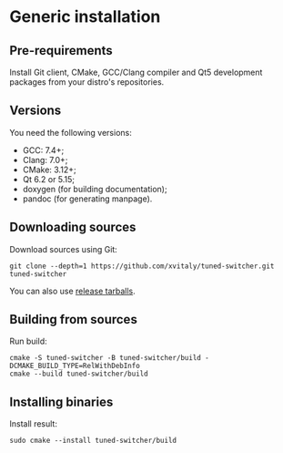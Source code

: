 # Generic installation

## Pre-requirements

Install Git client, CMake, GCC/Clang compiler and Qt5 development packages from your distro's repositories.

## Versions

You need the following versions:

  * GCC: 7.4+;
  * Clang: 7.0+;
  * CMake: 3.12+;
  * Qt 6.2 or 5.15;
  * doxygen (for building documentation);
  * pandoc (for generating manpage).

## Downloading sources

Download sources using Git:

```
git clone --depth=1 https://github.com/xvitaly/tuned-switcher.git tuned-switcher
```

You can also use [release tarballs](https://github.com/xvitaly/tuned-switcher/releases).

## Building from sources

Run build:

```
cmake -S tuned-switcher -B tuned-switcher/build -DCMAKE_BUILD_TYPE=RelWithDebInfo
cmake --build tuned-switcher/build
```

## Installing binaries

Install result:

```
sudo cmake --install tuned-switcher/build
```
